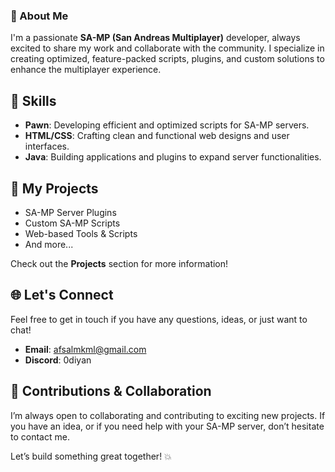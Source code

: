 
### 👋 About Me

I'm a passionate **SA-MP (San Andreas Multiplayer)** developer, always excited to share my work and collaborate with the community. I specialize in creating optimized, feature-packed scripts, plugins, and custom solutions to enhance the multiplayer experience.

## 🌟 Skills

- **Pawn**: Developing efficient and optimized scripts for SA-MP servers.
- **HTML/CSS**: Crafting clean and functional web designs and user interfaces.
- **Java**: Building applications and plugins to expand server functionalities.

## 🔧 My Projects

- SA-MP Server Plugins
- Custom SA-MP Scripts
- Web-based Tools & Scripts
- And more...

Check out the **Projects** section for more information!

## 🌐 Let's Connect

Feel free to get in touch if you have any questions, ideas, or just want to chat!

- **Email**: [afsalmkml@gmail.com](mailto:afsalmkml@gmail.com)
- **Discord**: 0diyan

## 🚀 Contributions & Collaboration

I’m always open to collaborating and contributing to exciting new projects. If you have an idea, or if you need help with your SA-MP server, don’t hesitate to contact me.

Let’s build something great together! 💥
